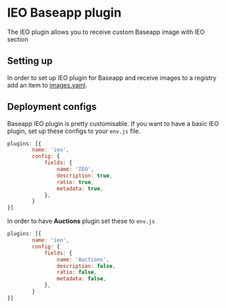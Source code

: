 # IEO Baseapp plugin

The IEO plugin allows you to receive custom Baseapp image with IEO section

## Setting up

In order to set up IEO plugin for Baseapp and receive images to a registry add an item to [images.yaml](https://github.com/openware/assembly-line/blob/master/images.yaml).

## Deployment configs

Baseapp IEO plugin is pretty customisable. If you want to have a basic IEO plugin, set up these configs to your `env.js` file.

```javascript
plugins: [{
        name: 'ieo',
        config: {
            fields: {
                name: 'IEO',
                description: true,
                ratio: true,
                metadata: true,
            },
        }
}]
```

In order to have **Auctions** plugin set these to `env.js`

```javascript
plugins: [{
        name: 'ieo',
        config: {
            fields: {
                name: 'Auctions',
                description: false,
                ratio: false,
                metadata: false,
            },
        }
}]
```
